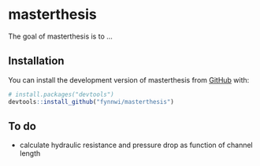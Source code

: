 
<!-- README.md is generated from README.Rmd. Please edit that file -->

# masterthesis

<!-- badges: start -->
<!-- badges: end -->

The goal of masterthesis is to …

## Installation

You can install the development version of masterthesis from
[GitHub](https://github.com/) with:

``` r
# install.packages("devtools")
devtools::install_github("fynnwi/masterthesis")
```

## To do

-   calculate hydraulic resistance and pressure drop as function of
    channel length
